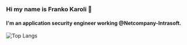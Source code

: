 ### Hi my name is Franko Karoli 👋
#### I'm an application security engineer working @Netcompany-Intrasoft.

![Top Langs](https://github-readme-stats-sigma-five.vercel.app/api/top-langs/?username=supervillain419&layout=compact&theme=dark)




<!--
**supervillain419/supervillain419** is a ✨ _special_ ✨ repository because its `README.md` (this file) appears on your GitHub profile.

Here are some ideas to get you started:

- 🔭 I’m currently working on ...
- 🌱 I’m currently learning ...
- 👯 I’m looking to collaborate on ...
- 🤔 I’m looking for help with ...
- 💬 Ask me about ...
- 📫 How to reach me: ...
- 😄 Pronouns: ...
- ⚡ Fun fact: ....
-->
